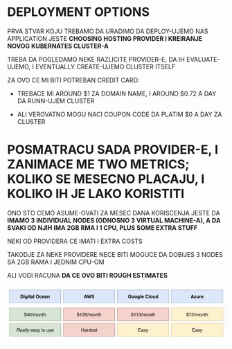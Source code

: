 # DEPLOYMENT OPTIONS


PRVA STVAR KOJU TREBAMO DA URADIMO DA DEPLOY-UJEMO NAS APPLICATION JESTE **CHOOSING HOSTING PROVIDER I KREIRANJE NOVOG KUBERNATES CLUSTER-A**

TREBA DA POGLEDAMO NEKE RAZLICITE PROVIDER-E, DA IH EVALUATE-UJEMO, I EVENTUALLY CREATE-UJEMO CLUSTER ITSELF

ZA OVO CE MI BITI POTREBAN CREDIT CARD:

- TREBACE MI AROUND $1 ZA DOMAIN NAME, I AROUND $0.72 A DAY DA RUNN-UJEM CLUSTER

- ALI VEROVATNO MOGU NACI COUPON CODE DA PLATIM $0 A DAY ZA CLUSTER

# POSMATRACU SADA PROVIDER-E, I ZANIMACE ME TWO METRICS; KOLIKO SE MESECNO PLACAJU, I KOLIKO IH JE LAKO KORISTITI

ONO STO CEMO ASUME-OVATI ZA MESEC DANA KORISCENJA JESTE DA **IMAMO 3 INDIVIDUAL NODES (ODNOSNO 3 VIRTUAL MACHINE-A), A DA SVAKI OD NJIH IMA 2GB RMA I 1 CPU, PLUS SOME EXTRA STUFF**

NEKI OD PROVIDERA CE IMATI I EXTRA COSTS

TAKODJE ZA NEKE PROVIDERE NECE BITI MOGUCE DA DOBIJES 3 NODES SA 2GB RAMA I JEDNIM CPU-OM

ALI VODI RACUNA **DA CE OVO BITI ROUGH ESTIMATES**

![providers](images/providers.jpg)
